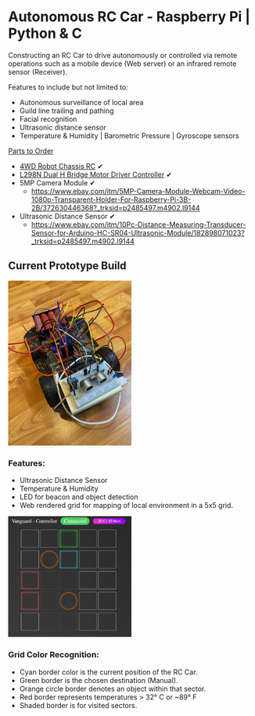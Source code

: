 # Autonomous RC Car - Raspberry Pi | Python & C

Constructing an RC Car to drive autonomously or controlled via remote operations such as a mobile device (Web server) or an infrared remote sensor (Receiver).

Features to include but not limited to:
- Autonomous surveillance of local area
- Guild line trailing and pathing
- Facial recognition
- Ultrasonic distance sensor
- Temperature & Humidity | Barometric Pressure | Gyroscope sensors

<ins>Parts to Order</ins>
- [4WD Robot Chassis RC](https://www.amazon.com/gp/product/B07F759T89/ref=ppx_yo_dt_b_asin_title_o00_s00?ie=UTF8&psc=1) ✔
- [L298N Dual H Bridge Motor Driver Controller](https://www.amazon.com/gp/product/B01M29YK5U/ref=ppx_yo_dt_b_asin_title_o00_s00?ie=UTF8&psc=1) ✔
- 5MP Camera Module ✔
  - https://www.ebay.com/itm/5MP-Camera-Module-Webcam-Video-1080p-Transparent-Holder-For-Raspberry-Pi-3B-2B/372630446368?_trksid=p2485497.m4902.l9144
- Ultrasonic Distance Sensor ✔
  - https://www.ebay.com/itm/10Pc-Distance-Measuring-Transducer-Sensor-for-Arduino-HC-SR04-Ultrasonic-Module/182898071023?_trksid=p2485497.m4902.l9144

## Current Prototype Build
<img src="/assets/images/rc_structure.jpg" width="50%">

### Features:
- Ultrasonic Distance Sensor
- Temperature & Humidity
- LED for beacon and object detection
- Web rendered grid for mapping of local environment in a 5x5 grid.

<img src="/assets/images/rc_web_grid.PNG" width="50%">

### Grid Color Recognition:
- Cyan border color is the current position of the RC Car.
- Green border is the chosen destination (Manual).
- Orange circle border denotes an object within that sector.
- Red border represents temperatures > 32° C or ~89° F
- Shaded border is for visited sectors.
